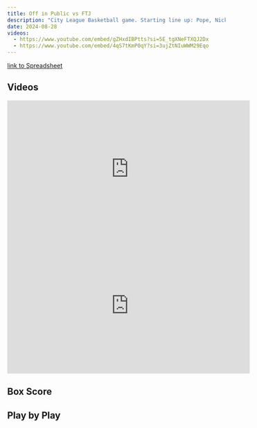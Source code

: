 ```yaml
---
title: Off in Public vs FTJ
description: "City League Basketball game. Starting line up: Pope, Nick, Chris,Tyriq, Jared"
date: 2024-08-28
videos:
  - https://www.youtube.com/embed/gZHxdIBPtts?si=5E_tgXNeFTXQJ2Dx
  - https://www.youtube.com/embed/4qS7tKmP0qY?si=3ujZtNIuWWM29Eqo
---
```


[link to Spreadsheet](https://docs.google.com/spreadsheets/d/1hvrR9tP2FrgPk3crtaIiUiTTUyudCqRBdwB7GSgAmvU/edit?usp=sharing)

<h2 id="videos" class="max-w-lg mt-4 text-2xl font-semibold leading-tight text-gray-800 dark:text-white"> Videos </h2>
<iframe width="560" height="315" src="https://www.youtube.com/embed/gZHxdIBPtts?si=5E_tgXNeFTXQJ2Dx" title="YouTube video player" frameborder="0" allow="accelerometer; autoplay; clipboard-write; encrypted-media; gyroscope; picture-in-picture; web-share" referrerpolicy="strict-origin-when-cross-origin" allowfullscreen></iframe>
<br>
<iframe width="560" height="315" src="https://www.youtube.com/embed/4qS7tKmP0qY?si=3ujZtNIuWWM29Eqo" title="YouTube video player" frameborder="0" allow="accelerometer; autoplay; clipboard-write; encrypted-media; gyroscope; picture-in-picture; web-share" referrerpolicy="strict-origin-when-cross-origin" allowfullscreen></iframe>

<h2 id="box-score" class="max-w-lg mt-4 text-2xl font-semibold leading-tight text-gray-800 dark:text-white"> Box Score </h2>

<h2 id="play-by-play" class="max-w-lg mt-4 text-2xl font-semibold leading-tight text-gray-800 dark:text-white"> Play by Play </h2>
